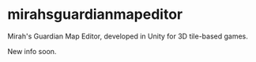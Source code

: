 # mirahsguardianmapeditor
Mirah's Guardian Map Editor, developed in Unity for 3D tile-based games.

New info soon.
